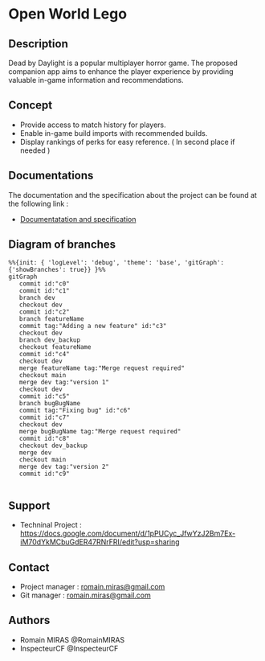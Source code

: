 # Open World Lego

## Description
Dead by Daylight is a popular multiplayer horror game. The proposed companion app aims to enhance the player experience by providing valuable in-game information and recommendations.

## Concept
- Provide access to match history for players.
- Enable in-game build imports with recommended builds.
- Display rankings of perks for easy reference. ( In second place if needed )


## Documentations

The documentation and the specification about the project can be found at the following link :

- [Documentatation and specification](https://docs.google.com/document/d/1pPUCyc_JfwYzJ2Bm7Ex-iM70dYkMCbuGdER47RNrFRI/edit?usp=sharing)
  
## Diagram of branches
```mermaid
%%{init: { 'logLevel': 'debug', 'theme': 'base', 'gitGraph': {'showBranches': true}} }%%
gitGraph
   commit id:"c0"
   commit id:"c1"
   branch dev
   checkout dev
   commit id:"c2"
   branch featureName
   commit tag:"Adding a new feature" id:"c3"
   checkout dev
   branch dev_backup
   checkout featureName
   commit id:"c4"
   checkout dev
   merge featureName tag:"Merge request required"
   checkout main
   merge dev tag:"version 1"
   checkout dev
   commit id:"c5"
   branch bugBugName
   commit tag:"Fixing bug" id:"c6"
   commit id:"c7"
   checkout dev
   merge bugBugName tag:"Merge request required"
   commit id:"c8"
   checkout dev_backup
   merge dev
   checkout main
   merge dev tag:"version 2"
   commit id:"c9"
   
```
## Support
- Techninal Project : https://docs.google.com/document/d/1pPUCyc_JfwYzJ2Bm7Ex-iM70dYkMCbuGdER47RNrFRI/edit?usp=sharing

## Contact
- Project manager : romain.miras@gmail.com
- Git manager : romain.miras@gmail.com

## Authors
- Romain MIRAS @RomainMIRAS
- InspecteurCF @InspecteurCF